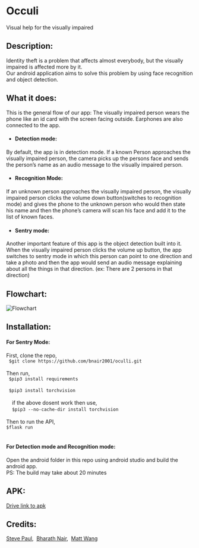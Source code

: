 # Occuli
Visual help for the visually impaired

## Description:
Identity theft is a problem that affects almost everybody, but the visually impaired is affected more by it.<br />
Our android application aims to solve this problem by using face recognition and object detection.
## What it does:
This is the general flow of our app:
The visually impaired person wears the phone like an id card with the screen facing outside. Earphones are also connected to the app.
* #### Detection mode:
By default, the app is in detection mode.
If a known Person approaches the visually impaired person, the camera picks up the persons face and sends the person’s name as an audio message to the visually impaired person.
* #### Recognition Mode:
If an unknown person approaches the visually impaired person, the visually impaired person clicks the volume down button(switches to recognition mode) and gives the phone to the unknown person who would then state his name and then the phone’s camera will scan his face and add it to the list of known faces.
* #### Sentry mode:
Another important feature of this app is the object detection built into it. When the visually impaired person clicks the volume up button, the app switches to sentry mode in which this person can point to one direction and take a photo and then the app would send an audio message explaining about all the things in that direction. (ex: There are 2 persons in that direction)
## Flowchart:
![Flowchart](https://i.imgur.com/tcwB3r9.jpg)
## Installation:
#### For Sentry Mode:
First, clone the repo,<br />
``` $git clone https://github.com/bnair2001/oculli.git```<br />
<br />
Then run,<br />
``` $pip3 install requirements```<br />
<br />
``` $pip3 install torchvision```<br />
<br />
&nbsp;&nbsp;&nbsp;   if the above dosent work then use,<br />
&nbsp;&nbsp;&nbsp;   ```$pip3 --no-cache-dir install torchvision```<br/>
<br />
Then to run the API,<br />
```$flask run```<br />
<br />
#### For Detection mode and Recognition mode:
Open the android folder in this repo using android studio and build the android app.<br />
PS: The build may take about 20 minutes
<br />

## APK:
[Drive link to apk]()

## Credits:
[Steve Paul](https://github.com/ST2-EV),&nbsp; [Bharath Nair](https://github.com/bnair2001),&nbsp; [Matt Wang](https://github.com/mooosu)
